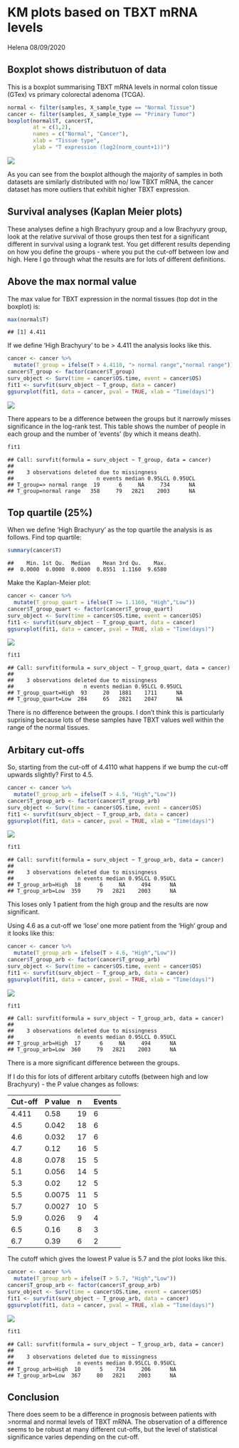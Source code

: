 KM plots based on TBXT mRNA levels
================
Helena
08/09/2020

## Boxplot shows distributuon of data

This is a boxplot summarising TBXT mRNA levels in normal colon tissue
(GTex) vs primary colorectal adenoma (TCGA).

``` r
normal <- filter(samples, X_sample_type == "Normal Tissue")
cancer <- filter(samples, X_sample_type == "Primary Tumor")
boxplot(normal$T, cancer$T,
        at = c(1,2),
        names = c("Normal", "Cancer"),
        xlab = "Tissue type",
        ylab = "T expression (log2(norm_count+1))")
```

![](kmplots_tbxt_files/figure-gfm/unnamed-chunk-3-1.png)<!-- -->

As you can see from the boxplot although the majority of samples in both
datasets are similarly distributed with no/ low TBXT mRNA, the cancer
dataset has more outliers that exhibit higher TBXT expression.

## Survival analyses (Kaplan Meier plots)

These analyses define a high Brachyury group and a low Brachyury group,
look at the relative survival of those groups then test for a
significant different in survival using a logrank test. You get
different results depending on how you define the groups - where you put
the cut-off between low and high. Here I go through what the results are
for lots of different definitions.

## Above the max normal value

The max value for TBXT expression in the normal tissues (top dot in the
boxplot) is:

``` r
max(normal$T)
```

    ## [1] 4.411

If we define ‘High Brachyury’ to be \> 4.411 the analysis looks like
this.

``` r
cancer <- cancer %>% 
  mutate(T_group = ifelse(T > 4.4110, "> normal range","normal range"))
cancer$T_group <- factor(cancer$T_group)
surv_object <- Surv(time = cancer$OS.time, event = cancer$OS)
fit1 <- survfit(surv_object ~ T_group, data = cancer)
ggsurvplot(fit1, data = cancer, pval = TRUE, xlab = "Time(days)")
```

![](kmplots_tbxt_files/figure-gfm/unnamed-chunk-5-1.png)<!-- -->

There appears to be a difference between the groups but it narrowly
misses significance in the log-rank test. This table shows the number of
people in each group and the number of ‘events’ (by which it means
death).

``` r
fit1
```

    ## Call: survfit(formula = surv_object ~ T_group, data = cancer)
    ## 
    ##    3 observations deleted due to missingness 
    ##                          n events median 0.95LCL 0.95UCL
    ## T_group=> normal range  19      6     NA     734      NA
    ## T_group=normal range   358     79   2821    2003      NA

## Top quartile (25%)

When we define ‘High Brachyury’ as the top quartile the analysis is as
follows. Find top quartile:

``` r
summary(cancer$T)
```

    ##    Min. 1st Qu.  Median    Mean 3rd Qu.    Max. 
    ##  0.0000  0.0000  0.0000  0.8551  1.1160  9.6580

Make the Kaplan-Meier plot:

``` r
cancer <- cancer %>% 
  mutate(T_group_quart = ifelse(T >= 1.1160, "High","Low"))
cancer$T_group_quart <- factor(cancer$T_group_quart)
surv_object <- Surv(time = cancer$OS.time, event = cancer$OS)
fit1 <- survfit(surv_object ~ T_group_quart, data = cancer)
ggsurvplot(fit1, data = cancer, pval = TRUE, xlab = "Time(days)")
```

![](kmplots_tbxt_files/figure-gfm/unnamed-chunk-8-1.png)<!-- -->

``` r
fit1
```

    ## Call: survfit(formula = surv_object ~ T_group_quart, data = cancer)
    ## 
    ##    3 observations deleted due to missingness 
    ##                      n events median 0.95LCL 0.95UCL
    ## T_group_quart=High  93     20   1881    1711      NA
    ## T_group_quart=Low  284     65   2821    2047      NA

There is no difference between the groups. I don’t think this is
particularly suprising because lots of these samples have TBXT values
well within the range of the normal tissues.

## Arbitary cut-offs

So, starting from the cut-off of 4.4110 what happens if we bump the
cut-off upwards slightly? First to 4.5.

``` r
cancer <- cancer %>% 
  mutate(T_group_arb = ifelse(T > 4.5, "High","Low"))
cancer$T_group_arb <- factor(cancer$T_group_arb)
surv_object <- Surv(time = cancer$OS.time, event = cancer$OS)
fit1 <- survfit(surv_object ~ T_group_arb, data = cancer)
ggsurvplot(fit1, data = cancer, pval = TRUE, xlab = "Time(days)")
```

![](kmplots_tbxt_files/figure-gfm/unnamed-chunk-9-1.png)<!-- -->

``` r
fit1
```

    ## Call: survfit(formula = surv_object ~ T_group_arb, data = cancer)
    ## 
    ##    3 observations deleted due to missingness 
    ##                    n events median 0.95LCL 0.95UCL
    ## T_group_arb=High  18      6     NA     494      NA
    ## T_group_arb=Low  359     79   2821    2003      NA

This loses only 1 patient from the high group and the results are now
significant.

Using 4.6 as a cut-off we ‘lose’ one more patient from the ‘High’ group
and it looks like this:

``` r
cancer <- cancer %>% 
  mutate(T_group_arb = ifelse(T > 4.6, "High","Low"))
cancer$T_group_arb <- factor(cancer$T_group_arb)
surv_object <- Surv(time = cancer$OS.time, event = cancer$OS)
fit1 <- survfit(surv_object ~ T_group_arb, data = cancer)
ggsurvplot(fit1, data = cancer, pval = TRUE, xlab = "Time(days)")
```

![](kmplots_tbxt_files/figure-gfm/unnamed-chunk-10-1.png)<!-- -->

``` r
fit1
```

    ## Call: survfit(formula = surv_object ~ T_group_arb, data = cancer)
    ## 
    ##    3 observations deleted due to missingness 
    ##                    n events median 0.95LCL 0.95UCL
    ## T_group_arb=High  17      6     NA     494      NA
    ## T_group_arb=Low  360     79   2821    2003      NA

There is a more significant difference between the groups.

If I do this for lots of different arbitary cutoffs (between high and
low Brachyury) - the P value changes as follows:

| Cut-off | P value | n  | Events |
| :------ | :------ | :- | :----- |
| 4.411   | 0.58    | 19 | 6      |
| 4.5     | 0.042   | 18 | 6      |
| 4.6     | 0.032   | 17 | 6      |
| 4.7     | 0.12    | 16 | 5      |
| 4.8     | 0.078   | 15 | 5      |
| 5.1     | 0.056   | 14 | 5      |
| 5.3     | 0.02    | 12 | 5      |
| 5.5     | 0.0075  | 11 | 5      |
| 5.7     | 0.0027  | 10 | 5      |
| 5.9     | 0.026   | 9  | 4      |
| 6.5     | 0.16    | 8  | 3      |
| 6.7     | 0.39    | 6  | 2      |

The cutoff which gives the lowest P value is 5.7 and the plot looks like
this.

``` r
cancer <- cancer %>% 
  mutate(T_group_arb = ifelse(T > 5.7, "High","Low"))
cancer$T_group_arb <- factor(cancer$T_group_arb)
surv_object <- Surv(time = cancer$OS.time, event = cancer$OS)
fit1 <- survfit(surv_object ~ T_group_arb, data = cancer)
ggsurvplot(fit1, data = cancer, pval = TRUE, xlab = "Time(days)")
```

![](kmplots_tbxt_files/figure-gfm/unnamed-chunk-11-1.png)<!-- -->

``` r
fit1
```

    ## Call: survfit(formula = surv_object ~ T_group_arb, data = cancer)
    ## 
    ##    3 observations deleted due to missingness 
    ##                    n events median 0.95LCL 0.95UCL
    ## T_group_arb=High  10      5    734     206      NA
    ## T_group_arb=Low  367     80   2821    2003      NA

## Conclusion

There does seem to be a difference in prognosis between patients with
\>normal and normal levels of TBXT mRNA. The observation of a difference
seems to be robust at many different cut-offs, but the level of
statistical significance varies depending on the cut-off.
